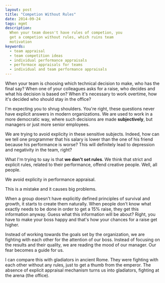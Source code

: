 ```yaml
---
layout: post
title: "Competion Without Rules"
date: 2014-09-24
tags: mgmt
description:
  When your team doesn't have rules of competion, you
  get a competion without rules, which ruins team
  motivation
keywords:
  - team appraisal
  - team competition ideas
  - individual performance appraisals
  - performace appraisals for teams
  - individual and team performance appraisals
---
```


When your team is choosing which technical decision to make,
who has the final say? When one of your colleagues asks
for a raise, who decides and what his decision is based on?
When it's necessary to work overtime, how it's decided
who should stay in the office?

I'm expecting you to shrug shoulders. You're right, these questions never
have explicit answers in modern organizations. We are used to work
in a more democratic way, where such decisions are made
**subjectively**, but managers or just more senior employees.

We are trying to avoid explicity in these sensitive subjects. Indeed,
how can we tell one programmer that his salary is lower than the one
of his friend because his performance is worse?
This will definitely lead to depression and negativity
in the team, right?

What I'm trying to say is that **we don't set rules**. We think that
strict and explicit rules, related to their performance,
offend creative people. Well, all people.

We avoid explicity in performance appraisal.

This is a mistake and it causes big problems.

When a group doesn't have explicitly defined principles of
survival and growth, it starts to create them naturally. When
people don't know what exactly needs to be done in order to get
a 15% raise, they get this information anyway. Guess what
this information will be about? Right, you have to make your
boss happy and that's how your chances for a raise get higher.

Instead of working towards the goals set by the organization,
we are fighting with each other for the attention of our boss.
Instead of focusing on the results and their quality, we
are reading the mood of our manager. Our fear becomes a guide for us.

I can compare this with gladiators in ancient Rome. They were fighting
with each other without any rules, just to get a thumb from the
emperor. The absence of explicit appraisal mechanism turns us
into gladiators, fighting at the arena (the office).


